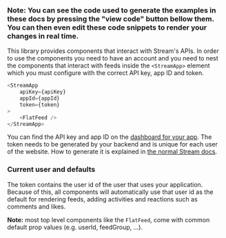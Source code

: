 ### Note: You can see the code used to generate the examples in these docs by pressing the "view code" button bellow them. You can then even edit these code snippets to render your changes in real time.
This library provides components that interact with Stream's APIs.
In order to use the components you need to have an account and you need to nest
the components that interact with feeds inside the `<StreamApp>` element which
you must configure with the correct API key, app ID and token.

```js static
<StreamApp
    apiKey={apiKey}
    appId={appId}
    token={token}
>
    <FlatFeed />
</StreamApp>
```

You can find the API key and app ID on the
[dashboard for your app](https://getstream.io/dashboard).
The token needs to be generated by your backend and is unique for each user of
the website.
How to generate it is explained in
[the normal Stream docs](https://getstream.io/docs/#frontend_setup).

### Current user and defaults

The token contains the user id of the user that uses your application. Because
of this, all components will automatically use that user id as the default for
rendering feeds, adding activities and reactions such as comments and likes.

**Note:** most top level components like the `FlatFeed`, come with common
default prop values (e.g. userId, feedGroup, ...).
